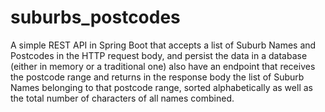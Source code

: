 # suburbs_postcodes

A simple REST API in Spring Boot that accepts a list of Suburb Names and Postcodes in the HTTP request body, and persist the data in a database (either in memory or a traditional one) also have an endpoint that receives the postcode range and returns in the response body the list of Suburb Names belonging to that postcode range, sorted alphabetically as well as the total number of characters of all names combined.
